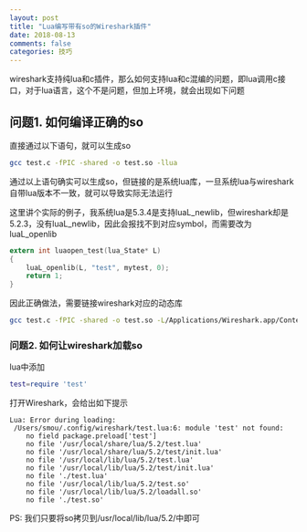 ```yaml
---
layout: post
title: "Lua编写带有so的Wireshark插件"
date: 2018-08-13
comments: false
categories: 技巧
---
```


wireshark支持纯lua和c插件，那么如何支持lua和c混编的问题，即lua调用c接口，对于lua语言，这个不是问题，但加上环境，就会出现如下问题

## 问题1. 如何编译正确的so

直接通过以下语句，就可以生成so
```bash
gcc test.c -fPIC -shared -o test.so -llua
```
通过以上语句确实可以生成so，但链接的是系统lua库，一旦系统lua与wireshark自带lua版本不一致，就可以导致实际无法运行

这里讲个实际的例子，我系统lua是5.3.4是支持luaL_newlib，但wireshark却是5.2.3，没有luaL_newlib，因此会报找不到对应symbol，而需要改为luaL_openlib

```c
extern int luaopen_test(lua_State* L)
{
    luaL_openlib(L, "test", mytest, 0);
    return 1;
}
```

因此正确做法，需要链接wireshark对应的动态库

```bash
gcc test.c -fPIC -shared -o test.so -L/Applications/Wireshark.app/Contents/Frameworks -lwireshark.8.1.3
```

### 问题2. 如何让wireshark加载so

lua中添加

```lua
test=require 'test'
```

打开Wireshark，会给出如下提示

```
Lua: Error during loading:
 /Users/smou/.config/wireshark/test.lua:6: module 'test' not found:
    no field package.preload['test']
    no file '/usr/local/share/lua/5.2/test.lua'
    no file '/usr/local/share/lua/5.2/test/init.lua'
    no file '/usr/local/lib/lua/5.2/test.lua'
    no file '/usr/local/lib/lua/5.2/test/init.lua'
    no file './test.lua'
    no file '/usr/local/lib/lua/5.2/test.so'
    no file '/usr/local/lib/lua/5.2/loadall.so'
    no file './test.so'
```
PS: 我们只要将so拷贝到/usr/local/lib/lua/5.2/中即可
